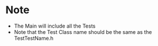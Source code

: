 # Note

* The Main will include all the Tests
* Note that the Test Class name should be the same as the TestTestName.h